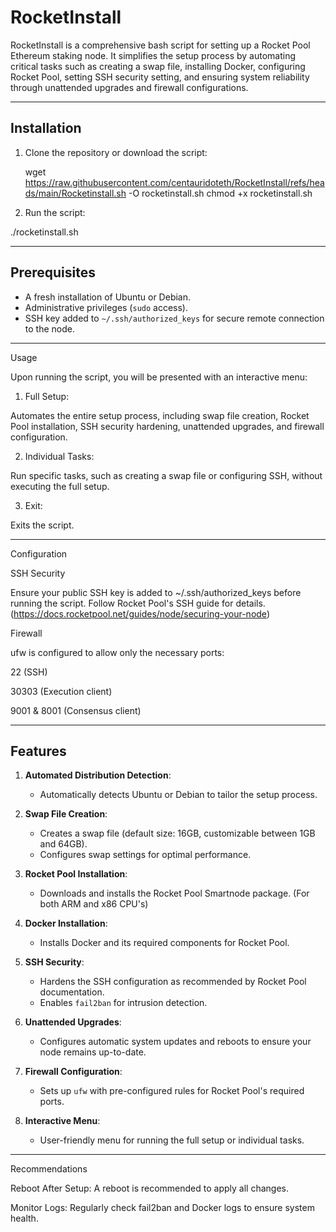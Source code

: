 # RocketInstall

RocketInstall is a comprehensive bash script for setting up a Rocket Pool Ethereum staking node. It simplifies the setup process by automating critical tasks such as creating a swap file, installing Docker, configuring Rocket Pool, setting SSH security setting, and ensuring system reliability through unattended upgrades and firewall configurations.

---

## Installation

1. Clone the repository or download the script:
   
   wget https://raw.githubusercontent.com/centauridoteth/RocketInstall/refs/heads/main/Rocketinstall.sh -O rocketinstall.sh
   chmod +x rocketinstall.sh

2. Run the script:

./rocketinstall.sh

---

## Prerequisites

- A fresh installation of Ubuntu or Debian.
- Administrative privileges (`sudo` access).
- SSH key added to `~/.ssh/authorized_keys` for secure remote connection to the node.

---

Usage

Upon running the script, you will be presented with an interactive menu:

1. Full Setup:

Automates the entire setup process, including swap file creation, Rocket Pool installation, SSH security hardening, unattended upgrades, and firewall configuration.

2. Individual Tasks:

Run specific tasks, such as creating a swap file or configuring SSH, without executing the full setup.

3. Exit:

Exits the script.

---

Configuration

SSH Security

Ensure your public SSH key is added to ~/.ssh/authorized_keys before running the script. Follow Rocket Pool's SSH guide for details.
(https://docs.rocketpool.net/guides/node/securing-your-node)

Firewall

ufw is configured to allow only the necessary ports:

22 (SSH)

30303 (Execution client)

9001 & 8001 (Consensus client)

---

## Features

1. **Automated Distribution Detection**:
   - Automatically detects Ubuntu or Debian to tailor the setup process.

2. **Swap File Creation**:
   - Creates a swap file (default size: 16GB, customizable between 1GB and 64GB).
   - Configures swap settings for optimal performance.

3. **Rocket Pool Installation**:
   - Downloads and installs the Rocket Pool Smartnode package. (For both ARM and x86 CPU's)
   

4. **Docker Installation**:
   - Installs Docker and its required components for Rocket Pool.

5. **SSH Security**:
   - Hardens the SSH configuration as recommended by Rocket Pool documentation.
   - Enables `fail2ban` for intrusion detection.

6. **Unattended Upgrades**:
   - Configures automatic system updates and reboots to ensure your node remains up-to-date.

7. **Firewall Configuration**:
   - Sets up `ufw` with pre-configured rules for Rocket Pool's required ports.

8. **Interactive Menu**:
   - User-friendly menu for running the full setup or individual tasks.

---

Recommendations

Reboot After Setup: A reboot is recommended to apply all changes.

Monitor Logs: Regularly check fail2ban and Docker logs to ensure system health.

